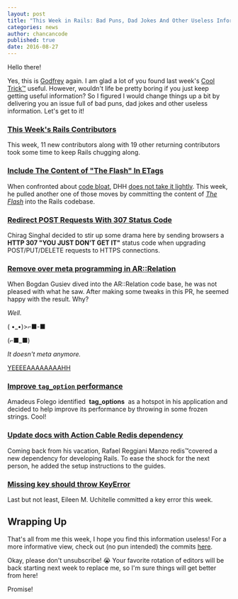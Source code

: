 ```yaml
---
layout: post
title: "This Week in Rails: Bad Puns, Dad Jokes And Other Useless Information! "
categories: news
author: chancancode
published: true
date: 2016-08-27
---
```


Hello there!

Yes, this is [Godfrey](https://twitter.com/chancancode) again. I am glad a lot of you found last week's [Cool Trick™](https://rails-weekly.ongoodbits.com/2016/08/20/read-me-to-learn-a-cool-trick) useful. However, wouldn't life be pretty boring if you just keep getting useful information? So I figured I would change things up a bit by delivering you an issue full of bad puns, dad jokes and other useless information. Let's get to it!

### [This Week's Rails Contributors](http://contributors.rubyonrails.org/contributors/in-time-window/20160820-20160826)

This week, 11 new contributors along with 19 other returning contributors took some time to keep Rails chugging along.

### [Include The Content of "The Flash" In ETags](https://github.com/rails/rails/pull/26250)

When confronted about [code bloat](https://github.com/rails/rails/commit/22af62cf486721ee2e45bb720c42ac2f4121faf4#commitcomment-8110), DHH [does not take it lightly](https://github.com/rails/rails/commit/e50530ca3ab5db53ebc74314c54b62b91b932389). This week, he pulled another one of those moves by committing the content of [_The Flash_](http://www.imdb.com/title/tt0439572) into the Rails codebase.

### [Redirect POST Requests With 307 Status Code](https://github.com/rails/rails/pull/23941)

Chirag Singhal decided to stir up some drama here by sending browsers a **HTTP 307 "YOU JUST DON'T GET IT"** status code when upgrading POST/PUT/DELETE requests to HTTPS connections.

### [Remove over meta programming in AR::Relation](https://github.com/rails/rails/pull/26182)

When Bogdan Gusiev dived into the AR::Relation code base, he was not pleased with what he saw. After making some tweaks in this PR, he seemed happy with the result. Why?

_Well._

( •\_•)>⌐■-■

(⌐■\_■)

_It doesn't meta anymore._

[YEEEEAAAAAAAAHH](https://www.youtube.com/watch?v=6YMPAH67f4o)

### [Improve `tag_option` performance](https://github.com/rails/rails/pull/26254)

Amadeus Folego identified&nbsp; **tag\_options** &nbsp;as a hotspot in his application and decided to help improve its performance by throwing in some frozen strings. Cool!

### [Update docs with Action Cable Redis dependency](https://github.com/rails/rails/pull/26249)

Coming back from his vacation, Rafael Reggiani Manzo redis™covered a new dependency for developing Rails. To ease the shock for the next person, he added the setup instructions to the guides.

### [Missing key should throw KeyError](https://github.com/rails/rails/commit/1ec85cf9d8a6ad36c3c40cc08a0c7d8407e4b080)

Last but not least, Eileen M. Uchitelle committed a key error this week.

## Wrapping Up

That's all from me this week, I hope you find this information useless! For a more informative view, check out (no pun intended) the commits [here](https://github.com/rails/rails/compare/master@%7B2016-08-06%7D...@%7B2016-08-12%7D).


Okay, please don't unsubscribe! 😭 Your favorite rotation of editors will be back starting next week to replace me, so I'm sure things will get better from here!

Promise!
